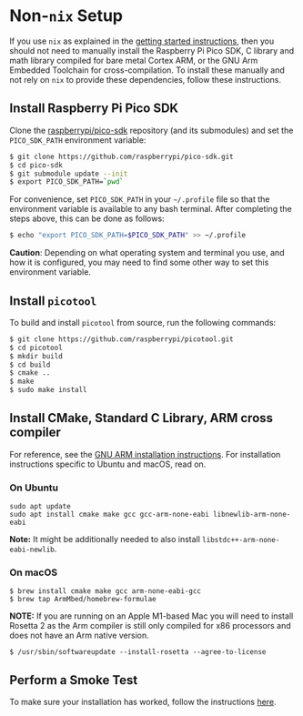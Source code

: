 # Non-`nix` Setup

If you use `nix` as explained in the [getting started instructions](./GettingStarted.html#configure-nix), then you should not need to manually install the Raspberry Pi Pico SDK, C library and math library compiled for bare metal Cortex ARM, or the GNU Arm Embedded Toolchain for cross-compilation. To install these manually and not rely on `nix` to provide these dependencies, follow these instructions.

## Install Raspberry Pi Pico SDK

Clone the [raspberrypi/pico-sdk](https://github.com/raspberrypi/pico-sdk) repository (and its submodules) and set the `PICO_SDK_PATH` environment variable:

```bash
$ git clone https://github.com/raspberrypi/pico-sdk.git
$ cd pico-sdk
$ git submodule update --init
$ export PICO_SDK_PATH=`pwd`
```

For convenience, set `PICO_SDK_PATH` in your `~/.profile` file so that the environment variable is available to any bash terminal. After completing the steps above, this can be done as follows:

```bash
$ echo "export PICO_SDK_PATH=$PICO_SDK_PATH" >> ~/.profile
```

__Caution__: Depending on what operating system and terminal you use, and how it is configured, you may need to find some other way to set this environment variable.

## Install `picotool`
To build and install `picotool` from source, run the following commands:

```bash
$ git clone https://github.com/raspberrypi/picotool.git
$ cd picotool
$ mkdir build
$ cd build
$ cmake ..
$ make
$ sudo make install
```

## Install CMake, Standard C Library, ARM cross compiler

For reference, see the [GNU ARM installation instructions](https://developer.arm.com/downloads/-/arm-gnu-toolchain-downloads). For installation instructions specific to Ubuntu and macOS, read on.

### On Ubuntu

```
sudo apt update
sudo apt install cmake make gcc gcc-arm-none-eabi libnewlib-arm-none-eabi
```
**Note:** It might be additionally needed to also install `libstdc++-arm-none-eabi-newlib`.

### On macOS

```
$ brew install cmake make gcc arm-none-eabi-gcc
$ brew tap ArmMbed/homebrew-formulae
```

**NOTE:** If you are running on an Apple M1-based Mac you will need to install Rosetta 2 as the Arm compiler is still only compiled for x86 processors and does not have an Arm native version.
```
$ /usr/sbin/softwareupdate --install-rosetta --agree-to-license
```

## Perform a Smoke Test

To make sure your installation has worked, follow the instructions [here](Tools.html#using-the-command-line).
